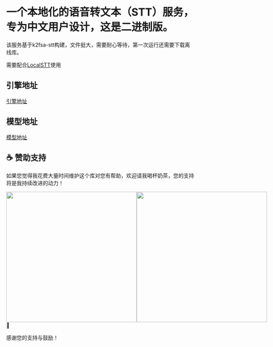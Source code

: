 # 一个本地化的语音转文本（STT）服务，专为中文用户设计，这是二进制版。

该服务基于k2fsa-stt构建，文件挺大，需要耐心等待，第一次运行还需要下载离线库。

需要配合[LocalSTT](https://my.home-assistant.io/redirect/hacs_repository/?owner=Desmond-Dong&repository=LocalSTT&category=integration)使用

## 引擎地址
[引擎地址](https://github.com/k2-fsa/sherpa-onnx/releases/download/v1.10.43/sherpa-onnx-v1.10.43-linux-x64-static.tar.bz2)

## 模型地址
[模型地址](https://github.com/k2-fsa/sherpa-onnx/releases/download/asr-models/icefall-asr-zipformer-wenetspeech-20230615.tar.bz2)

## ☕ 赞助支持

如果您觉得我花费大量时间维护这个库对您有帮助，欢迎请我喝杯奶茶，您的支持将是我持续改进的动力！

<div style="display: flex; justify-content: space-between;">
  <img src="https://gitee.com/desmond_GT/hassio-addons/raw/main/1_readme/Ali_Pay.jpg" height="350px" />
  <img src="https://gitee.com/desmond_GT/hassio-addons/raw/main/1_readme/WeChat_Pay.jpg" height="350px" />
</div> 💖

感谢您的支持与鼓励！